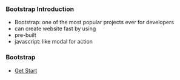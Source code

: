 ### Bootstrap Introduction
- Bootstrap: one of the most popular projects ever for developers
- can create website fast by using
- pre-built
- javascript: like modal for action

### Bootstrap
- [Get Start](https://getbootstrap.com/)